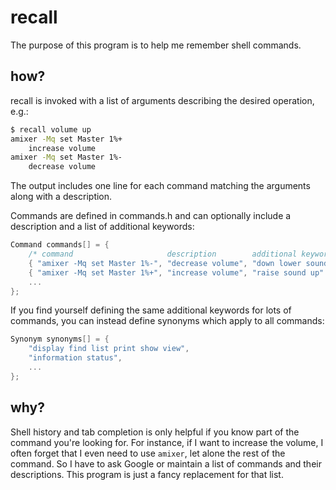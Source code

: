 # recall

The purpose of this program is to help me remember shell commands.

## how?

recall is invoked with a list of arguments describing the desired operation,
e.g.:

```sh
$ recall volume up
amixer -Mq set Master 1%+
    increase volume
amixer -Mq set Master 1%-
    decrease volume
```

The output includes one line for each command matching the arguments along with
a description.

Commands are defined in commands.h and can optionally include a description and
a list of additional keywords:

```c
Command commands[] = {
	/* command                     description        additional keywords */
	{ "amixer -Mq set Master 1%-", "decrease volume", "down lower sound" },
	{ "amixer -Mq set Master 1%+", "increase volume", "raise sound up" },
	...
};
```

If you find yourself defining the same additional keywords for lots of commands,
you can instead define synonyms which apply to all commands:

```c
Synonym synonyms[] = {
	"display find list print show view",
	"information status",
	...
};
```

## why?

Shell history and tab completion is only helpful if you know part of the command
you're looking for. For instance, if I want to increase the volume, I often
forget that I even need to use `amixer`, let alone the rest of the command. So I
have to ask Google or maintain a list of commands and their descriptions. This
program is just a fancy replacement for that list.
